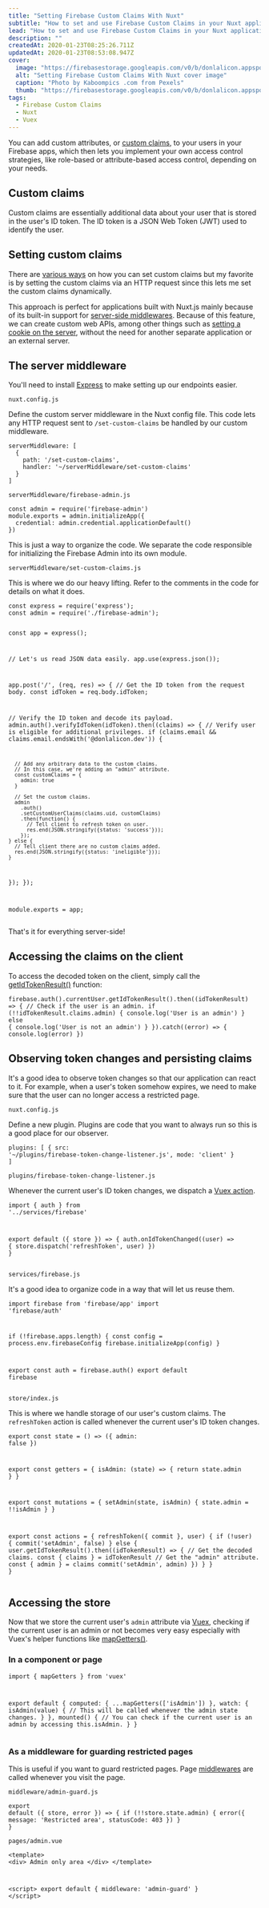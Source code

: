 ```yaml
---
title: "Setting Firebase Custom Claims With Nuxt"
subtitle: "How to set and use Firebase Custom Claims in your Nuxt application"
lead: "How to set and use Firebase Custom Claims in your Nuxt application"
description: ""
createdAt: 2020-01-23T08:25:26.711Z
updatedAt: 2020-01-23T08:53:08.947Z
cover: 
  image: "https://firebasestorage.googleapis.com/v0/b/donlalicon.appspot.com/o/setting-firebase-custom-claims-with-nuxt%2Fcustomers-users-color-wheel-6231.jpg?alt=media&token=6ec00541-b908-42aa-a1c2-9d0975ca88f8"
  alt: "Setting Firebase Custom Claims With Nuxt cover image"
  caption: "Photo by Kaboompics .com from Pexels"
  thumb: "https://firebasestorage.googleapis.com/v0/b/donlalicon.appspot.com/o/setting-firebase-custom-claims-with-nuxt%2Fcustomers-users-color-wheel-6231_200x200.jpg?alt=media"
tags: 
  - Firebase Custom Claims
  - Nuxt
  - Vuex
---
```

<p>You can add custom attributes, or <a href="https://firebase.google.com/docs/auth/admin/custom-claims" rel="noopener noreferrer nofollow">custom claims</a>, to your users in your Firebase apps, which then lets you implement your own access control strategies, like role-based or attribute-based access control, depending on your needs.</p><h2>Custom claims</h2><p>Custom claims are essentially additional data about your user that is stored in the user's ID token. The ID token is a JSON Web Token (JWT) used to identify the user.</p><h2>Setting custom claims</h2><p>There are <a href="https://firebase.google.com/docs/auth/admin/custom-claims#examples_and_use_cases" rel="noopener noreferrer nofollow">various ways</a> on how you can set custom claims but my favorite is by setting the custom claims via an HTTP request since this lets me set the custom claims dynamically.</p><p>This approach is perfect for applications built with Nuxt.js mainly because of its built-in support for <a href="https://nuxtjs.org/api/configuration-servermiddleware/" rel="noopener noreferrer nofollow">server-side middlewares</a>. Because of this feature, we can create custom web APIs, among other things such as <a href="https://donlalicon.dev/blog/restrict-pages-authenticated-users-nuxt-firebase" rel="noopener noreferrer nofollow">setting a cookie on the server</a>, without the need for another separate application or an external server.</p><h2>The server middleware</h2><p>You'll need to install <a href="https://expressjs.com/" rel="noopener noreferrer nofollow">Express</a> to make setting up our endpoints easier.</p><p><code>nuxt.config.js</code></p><p>Define the custom server middleware in the Nuxt config file. This code lets any HTTP request sent to <code>/set-custom-claims</code> be handled by our custom middleware.</p><pre><code>serverMiddleware: [
  {
    path: '/set-custom-claims',
    handler: '~/serverMiddleware/set-custom-claims'
  }
]</code></pre><p><code>serverMiddleware/firebase-admin.js</code></p><pre><code>const admin = require('firebase-admin')
module.exports = admin.initializeApp({
  credential: admin.credential.applicationDefault()
})</code></pre><p>This is just a way to organize the code. We separate the code responsible for initializing the Firebase Admin into its own module.</p><p><code>serverMiddleware/set-custom-claims.js</code></p><p>This is where we do our heavy lifting. Refer to the comments in the code for details on what it does.</p><pre><code>const express = require('express');
const admin = require('./firebase-admin');

const app = express();

// Let's us read JSON data easily.
app.use(express.json());

app.post('/', (req, res) =&gt; {
  // Get the ID token from the request body.
  const idToken = req.body.idToken;

  // Verify the ID token and decode its payload.
  admin.auth().verifyIdToken(idToken).then((claims) =&gt; {
    // Verify user is eligible for additional privileges.
    if (claims.email &amp;&amp; claims.email.endsWith('@donlalicon.dev')) {

      // Add any arbitrary data to the custom claims.
      // In this case, we're adding an "admin" attribute.
      const customClaims = {
        admin: true
      }

      // Set the custom claims.
      admin
        .auth()
        .setCustomUserClaims(claims.uid, customClaims)
        .then(function() {
          // Tell client to refresh token on user.
          res.end(JSON.stringify({status: 'success'}));
        });
    } else {
      // Tell client there are no custom claims added.
      res.end(JSON.stringify({status: 'ineligible'}));
    }
  });
});

module.exports = app;</code></pre><p>That's it for everything server-side!</p><h2>Accessing the claims on the client</h2><p>To access the decoded token on the client, simply call the <a href="https://firebase.google.com/docs/reference/js/firebase.User.html#getidtokenresult" rel="noopener noreferrer nofollow">getIdTokenResult()</a> function:</p><pre><code>firebase.auth().currentUser.getIdTokenResult().then((idTokenResult) =&gt; {
  // Check if the user is an admin.
  if (!!idTokenResult.claims.admin) {
    console.log('User is an admin')
  } else {
    console.log('User is not an admin')
  }
}).catch((error) =&gt; {
  console.log(error)
})</code></pre><h2>Observing token changes and persisting claims</h2><p>It's a good idea to observe token changes so that our application can react to it. For example, when a user's token somehow expires, we need to make sure that the user can no longer access a restricted page.</p><p><code>nuxt.config.js</code></p><p>Define a new plugin. Plugins are code that you want to always run so this is a good place for our observer.</p><pre><code>plugins: [
  {
    src: '~/plugins/firebase-token-change-listener.js',
    mode: 'client'
  }
]</code></pre><p><code>plugins/firebase-token-change-listener.js</code></p><p>Whenever the current user's ID token changes, we dispatch a <a href="https://vuex.vuejs.org/guide/actions.html" rel="noopener noreferrer nofollow">Vuex action</a>.</p><pre><code>import { auth } from '../services/firebase'

export default ({ store }) =&gt; {
  auth.onIdTokenChanged((user) =&gt; {
    store.dispatch('refreshToken', user)
  })
}</code></pre><p><code>services/firebase.js</code></p><p>It's a good idea to organize code in a way that will let us reuse them.</p><pre><code>import firebase from 'firebase/app'
import 'firebase/auth'

if (!firebase.apps.length) {
  const config = process.env.firebaseConfig
  firebase.initializeApp(config)
}

export const auth = firebase.auth()
export default firebase</code></pre><p><code>store/index.js</code></p><p>This is where we handle storage of our user's custom claims. The <code>refreshToken</code> action is called whenever the current user's ID token changes.</p><pre><code>export const state = () =&gt; ({
  admin: false
})

export const getters = {
  isAdmin: (state) =&gt; {
    return state.admin
  }
}

export const mutations = {
  setAdmin(state, isAdmin) {
    state.admin = !!isAdmin
  }
}

export const actions = {
  refreshToken({ commit }, user) {
    if (!user) {
      commit('setAdmin', false)
    } else {
      user.getIdTokenResult().then((idTokenResult) =&gt; {
        // Get the decoded claims.
        const { claims } = idTokenResult
        // Get the "admin" attribute.
        const { admin } = claims
        commit('setAdmin', admin)
      })
    }
  }
}</code></pre><h2>Accessing the store</h2><p>Now that we store the current user's <code>admin</code> attribute via <a href="https://vuex.vuejs.org/" rel="noopener noreferrer nofollow">Vuex</a>, checking if the current user is an admin or not becomes very easy especially with Vuex's helper functions like <a href="https://vuex.vuejs.org/guide/getters.html#the-mapgetters-helper" rel="noopener noreferrer nofollow">mapGetters()</a>.</p><h3>In a component or page</h3><pre><code>import { mapGetters } from 'vuex'

export default {
  computed: {
    ...mapGetters(['isAdmin'])
  },
  watch: {
    isAdmin(value) {
      // This will be called whenever the admin state changes.
    }
  },
  mounted() {
    // You can check if the current user is an admin by accessing this.isAdmin.
  }
}</code></pre><h3>As a middleware for guarding restricted pages</h3><p>This is useful if you want to guard restricted pages. Page <a href="https://nuxtjs.org/api/pages-middleware/" rel="noopener noreferrer nofollow">middlewares</a> are called whenever you visit the page.</p><p><code>middleware/admin-guard.js</code></p><pre><code>export default ({ store, error }) =&gt; {
  if (!!store.state.admin) {
    error({
      message: 'Restricted area',
      statusCode: 403
    })
  }
}</code></pre><p><code>pages/admin.vue</code></p><pre><code>&lt;template&gt;
  &lt;div&gt;
    Admin only area
  &lt;/div&gt;
&lt;/template&gt;

&lt;script&gt;
export default {
  middleware: 'admin-guard'
}
&lt;/script&gt;</code></pre><p></p>